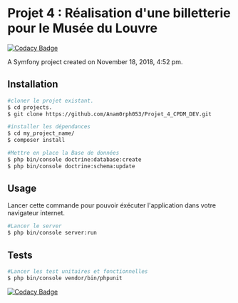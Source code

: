 Projet 4 : Réalisation d'une billetterie pour le Musée du Louvre
=======

[![Codacy Badge](https://api.codacy.com/project/badge/Grade/42b1e8032f4f47e5bab703645029c0ac)](https://app.codacy.com/app/Anam0rph053/Projet_4_CPDM_DEV?utm_source=github.com&utm_medium=referral&utm_content=Anam0rph053/Projet_4_CPDM_DEV&utm_campaign=Badge_Grade_Dashboard)

A Symfony project created on November 18, 2018, 4:52 pm.

Installation
------------

```bash
#cloner le projet existant.
$ cd projects.
$ git clone https://github.com/Anam0rph053/Projet_4_CPDM_DEV.git

#installer les dépendances
$ cd my_project_name/
$ composer install

#Mettre en place la Base de données
$ php bin/console doctrine:database:create
$ php bin/console doctrine:schema:update
```
Usage
-----
Lancer cette commande pour pouvoir éxécuter l'application dans votre navigateur internet. 
```bash
#Lancer le server
$ php bin/console server:run
```
Tests
-----
```bash
#Lancer les test unitaires et fonctionnelles
$ php bin/console vendor/bin/phpunit
```

[![Codacy Badge](https://api.codacy.com/project/badge/Grade/825a55392ead4cc4b658daffb8689535)](https://www.codacy.com/app/Anam0rph053/Projet_4_CPDM_DEV?utm_source=github.com&amp;utm_medium=referral&amp;utm_content=Anam0rph053/Projet_4_CPDM_DEV&amp;utm_campaign=Badge_Grade)

